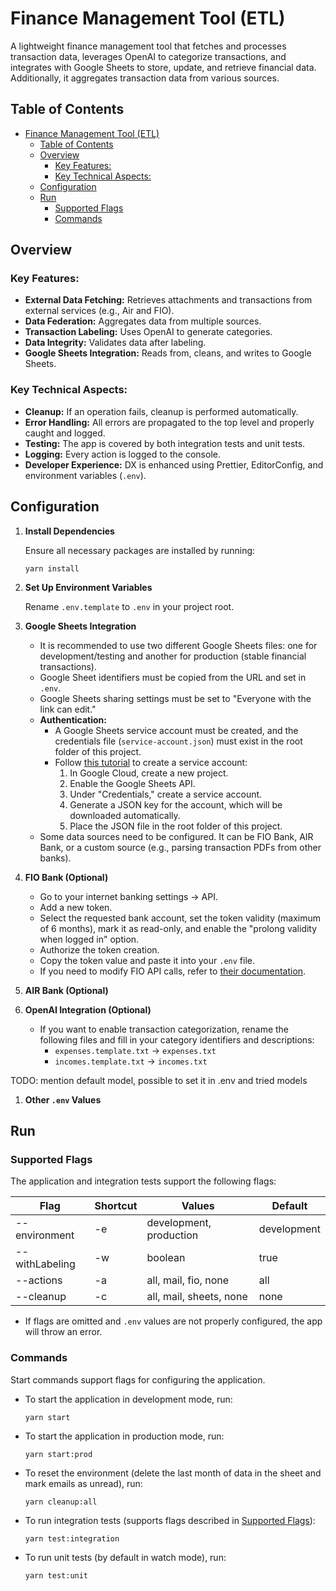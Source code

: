 # Finance Management Tool (ETL)

A lightweight finance management tool that fetches and processes transaction data, leverages OpenAI to
categorize transactions, and integrates with Google Sheets to store, update, and retrieve financial data.
Additionally, it aggregates transaction data from various sources.

## Table of Contents

- [Finance Management Tool (ETL)](#finance-management-tool-etl)
  - [Table of Contents](#table-of-contents)
  - [Overview](#overview)
    - [Key Features:](#key-features)
    - [Key Technical Aspects:](#key-technical-aspects)
  - [Configuration](#configuration)
  - [Run](#run)
    - [Supported Flags](#supported-flags)
    - [Commands](#commands)

## Overview

### Key Features:

- **External Data Fetching:** Retrieves attachments and transactions from external services (e.g., Air and
  FIO).
- **Data Federation:** Aggregates data from multiple sources.
- **Transaction Labeling:** Uses OpenAI to generate categories.
- **Data Integrity:** Validates data after labeling.
- **Google Sheets Integration:** Reads from, cleans, and writes to Google Sheets.

### Key Technical Aspects:

- **Cleanup:** If an operation fails, cleanup is performed automatically.
- **Error Handling:** All errors are propagated to the top level and properly caught and logged.
- **Testing:** The app is covered by both integration tests and unit tests.
- **Logging:** Every action is logged to the console.
- **Developer Experience:** DX is enhanced using Prettier, EditorConfig, and environment variables (`.env`).

## Configuration

1. **Install Dependencies**

   Ensure all necessary packages are installed by running:

   ```shell
   yarn install
   ```

2. **Set Up Environment Variables**

   Rename `.env.template` to `.env` in your project root.

3. **Google Sheets Integration**

   - It is recommended to use two different Google Sheets files: one for development/testing and another for
     production (stable financial transactions).
   - Google Sheet identifiers must be copied from the URL and set in `.env`.
   - Google Sheets sharing settings must be set to "Everyone with the link can edit."
   - **Authentication:**
     - A Google Sheets service account must be created, and the credentials file (`service-account.json`) must
       exist in the root folder of this project.
     - Follow [this tutorial](https://support.google.com/a/answer/7378726?hl=en) to create a service account:
       1. In Google Cloud, create a new project.
       2. Enable the Google Sheets API.
       3. Under "Credentials," create a service account.
       4. Generate a JSON key for the account, which will be downloaded automatically.
       5. Place the JSON file in the root folder of this project.
   - Some data sources need to be configured. It can be FIO Bank, AIR Bank, or a custom source (e.g., parsing
     transaction PDFs from other banks).

4. **FIO Bank (Optional)**

   - Go to your internet banking settings -> API.
   - Add a new token.
   - Select the requested bank account, set the token validity (maximum of 6 months), mark it as read-only,
     and enable the "prolong validity when logged in" option.
   - Authorize the token creation.
   - Copy the token value and paste it into your `.env` file.
   - If you need to modify FIO API calls, refer to
     [their documentation](https://www.fio.cz/docs/cz/API_Bankovnictvi.pdf).

5. **AIR Bank (Optional)**

6. **OpenAI Integration (Optional)**

   - If you want to enable transaction categorization, rename the following files and fill in your category
     identifiers and descriptions:
     - `expenses.template.txt` -> `expenses.txt`
     - `incomes.template.txt` -> `incomes.txt`

TODO: mention default model, possible to set it in .env and tried models

1. **Other `.env` Values**

## Run

### Supported Flags

The application and integration tests support the following flags:

| Flag           | Shortcut | Values                  | Default     |
| -------------- | -------- | ----------------------- | ----------- |
| --environment  | -e       | development, production | development |
| --withLabeling | -w       | boolean                 | true        |
| --actions      | -a       | all, mail, fio, none    | all         |
| --cleanup      | -c       | all, mail, sheets, none | none        |

- If flags are omitted and `.env` values are not properly configured, the app will throw an error.

### Commands

Start commands support flags for configuring the application.

- To start the application in development mode, run:

  ```shell
  yarn start
  ```

- To start the application in production mode, run:

  ```shell
  yarn start:prod
  ```

- To reset the environment (delete the last month of data in the sheet and mark emails as unread), run:

  ```shell
  yarn cleanup:all
  ```

- To run integration tests (supports flags described in [Supported Flags](#supported-flags)):

  ```shell
  yarn test:integration
  ```

- To run unit tests (by default in watch mode), run:

  ```shell
  yarn test:unit
  ```
